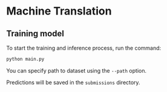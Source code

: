 # Machine Translation

## Training model

To start the training and inference process, run the command:

```bash
python main.py
```

You can specify path to dataset using the `--path` option.

<!-- ## Inference pre-trained model

To inference the pre-trained model, download the weights with the command:

```bash
pip install gdown
python src/scripts/download_model.py
```

Start the inference process via the command:

```bash
python inference.py
```

You can specify the path to the dataset using the `--path` option.  -->

Predictions will
be saved in the `submissions` directory.
